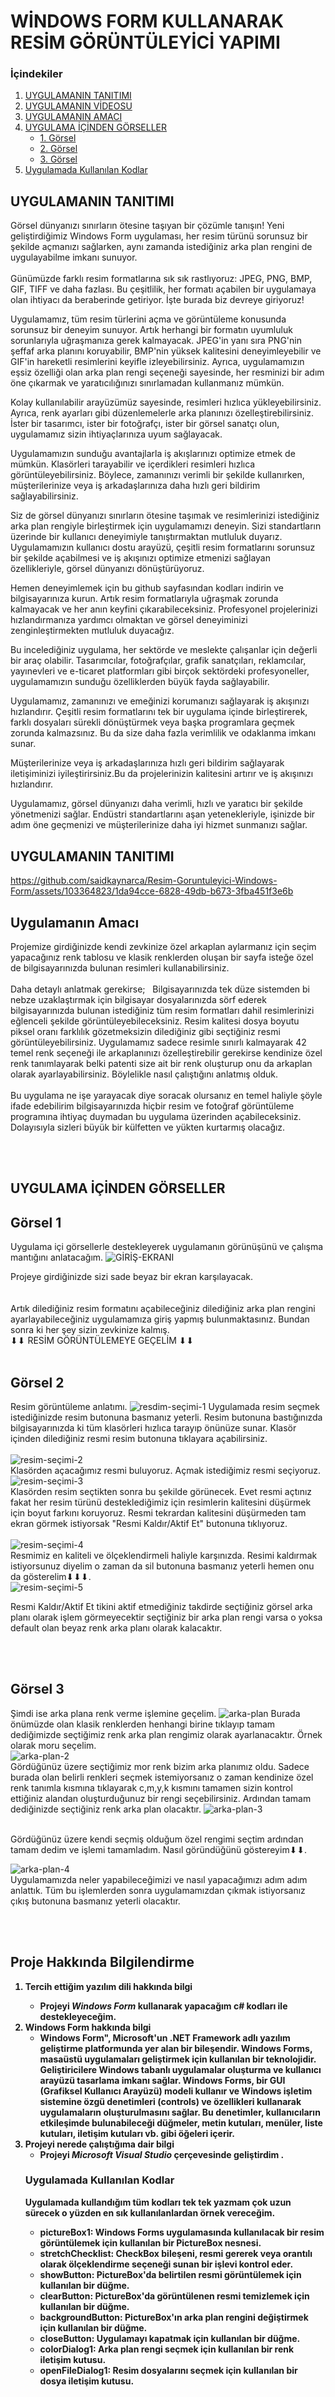  # WİNDOWS FORM KULLANARAK RESİM GÖRÜNTÜLEYİCİ YAPIMI

### İçindekiler 
1. [UYGULAMANIN TANITIMI](#UYGULAMANIN-TANITIMI)
2. [UYGULAMANIN VİDEOSU](#UYGULAMANIN-VİDEOSU)
3. [UYGULAMANIN AMACI](#uygulamanın-amacı)
4. [UYGULAMA İÇİNDEN GÖRSELLER](#uygulama-içinden-görseller)
   - [1. Görsel](#Görsel-1)
   - [2. Görsel](#görsel-2)
   - [3. Görsel](#Görsel-3)
5. [Uygulamada Kullanılan Kodlar](#Uygulamada-Kullanılan-Kodlar)

## UYGULAMANIN TANITIMI
Görsel dünyanızı sınırların ötesine taşıyan bir çözümle tanışın! Yeni geliştirdiğimiz Windows Form uygulaması, her resim türünü sorunsuz bir şekilde açmanızı sağlarken, aynı zamanda istediğiniz arka plan rengini de uygulayabilme imkanı sunuyor.</br> </br>
Günümüzde farklı resim formatlarına sık sık rastlıyoruz: JPEG, PNG, BMP, GIF, TIFF ve daha fazlası. Bu çeşitlilik, her formatı açabilen bir uygulamaya olan ihtiyacı da beraberinde getiriyor. İşte burada biz devreye giriyoruz!</br>

Uygulamamız, tüm resim türlerini açma ve görüntüleme konusunda sorunsuz bir deneyim sunuyor. Artık herhangi bir formatın uyumluluk sorunlarıyla uğraşmanıza gerek kalmayacak. JPEG'in yanı sıra PNG'nin şeffaf arka planını koruyabilir, BMP'nin yüksek kalitesini deneyimleyebilir ve GIF'in hareketli resimlerini keyifle izleyebilirsiniz. Ayrıca, uygulamamızın eşsiz özelliği olan arka plan rengi seçeneği sayesinde, her resminizi bir adım öne çıkarmak ve yaratıcılığınızı sınırlamadan kullanmanız mümkün.</br>

Kolay kullanılabilir arayüzümüz sayesinde, resimleri hızlıca yükleyebilirsiniz. Ayrıca, renk ayarları gibi düzenlemelerle arka planınızı özelleştirebilirsiniz. İster bir tasarımcı, ister bir fotoğrafçı, ister bir görsel sanatçı olun, uygulamamız sizin ihtiyaçlarınıza uyum sağlayacak.</br>

Uygulamamızın sunduğu avantajlarla iş akışlarınızı optimize etmek de mümkün. Klasörleri tarayabilir ve içerdikleri resimleri hızlıca görüntüleyebilirsiniz. Böylece, zamanınızı verimli bir şekilde kullanırken, müşterilerinize veya iş arkadaşlarınıza daha hızlı geri bildirim sağlayabilirsiniz.</br>

Siz de görsel dünyanızı sınırların ötesine taşımak ve resimlerinizi istediğiniz arka plan rengiyle birleştirmek için uygulamamızı deneyin. Sizi standartların üzerinde bir kullanıcı deneyimiyle tanıştırmaktan mutluluk duyarız. Uygulamamızın kullanıcı dostu arayüzü, çeşitli resim formatlarını sorunsuz bir şekilde açabilmesi ve iş akışınızı optimize etmenizi sağlayan özellikleriyle, görsel dünyanızı dönüştürüyoruz.</br>

Hemen deneyimlemek için bu github sayfasından kodları indirin ve bilgisayarınıza kurun. Artık resim formatlarıyla uğraşmak zorunda kalmayacak ve her anın keyfini çıkarabileceksiniz. Profesyonel projelerinizi hızlandırmanıza yardımcı olmaktan ve görsel deneyiminizi zenginleştirmekten mutluluk duyacağız.</br>

Bu incelediğiniz uygulama, her sektörde ve meslekte çalışanlar için değerli bir araç olabilir. Tasarımcılar, fotoğrafçılar, grafik sanatçıları, reklamcılar, yayınevleri ve e-ticaret platformları gibi birçok sektördeki profesyoneller, uygulamamızın sunduğu özelliklerden büyük fayda sağlayabilir.</br>

Uygulamamız, zamanınızı ve emeğinizi korumanızı sağlayarak iş akışınızı hızlandırır. Çeşitli resim formatlarını tek bir uygulama içinde birleştirerek, farklı dosyaları sürekli dönüştürmek veya başka programlara geçmek zorunda kalmazsınız. Bu da size daha fazla verimlilik ve odaklanma imkanı sunar.
</br>

Müşterilerinize veya iş arkadaşlarınıza hızlı geri bildirim sağlayarak iletişiminizi iyileştirirsiniz.Bu da projelerinizin kalitesini artırır ve iş akışınızı hızlandırır.</br>

Uygulamamız, görsel dünyanızı daha verimli, hızlı ve yaratıcı bir şekilde yönetmenizi sağlar. Endüstri standartlarını aşan yetenekleriyle, işinizde bir adım öne geçmenizi ve müşterilerinize daha iyi hizmet sunmanızı sağlar.</br>

## UYGULAMANIN TANITIMI


https://github.com/saidkaynarca/Resim-Goruntuleyici-Windows-Form/assets/103364823/1da94cce-6828-49db-b673-3fba451f3e6b



## Uygulamanın Amacı 
Projemize girdiğinizde kendi zevkinize özel arkaplan aylarmanız için seçim yapacağınız renk tablosu ve klasik renklerden oluşan bir sayfa isteğe özel de bilgisayarınızda bulunan resimleri kullanabilirsiniz.</br></br>
Daha detaylı anlatmak gerekirse;  &nbsp;   Bilgisayarınızda tek düze sistemden bi nebze uzaklaştırmak için bilgisayar dosyalarınızda sörf ederek bilgisayarınızda bulunan istediğiniz tüm resim formatları dahil resimlerinizi eğlenceli şekilde görüntüleyebileceksiniz.
Resim kalitesi dosya boyutu piksel oranı farklılık gözetmeksizin dilediğiniz gibi seçtiğiniz resmi görüntüleyebilirsiniz. 
Uygulamamız sadece resimle sınırlı kalmayarak 42 temel renk seçeneği ile arkaplanınızı özelleştirebilir gerekirse kendinize özel renk tanımlayarak belki patenti size ait bir renk oluşturup onu da arkaplan olarak ayarlayabilirsiniz.
 Böylelikle nasıl çalıştığını anlatmış olduk.</br></br>
Bu uygulama ne işe yarayacak diye soracak olursanız en temel haliyle şöyle ifade edebilirim bilgisayarınızda hiçbir resim ve fotoğraf görüntüleme programına ihtiyaç duymadan bu uygulama üzerinden açabileceksiniz.
Dolayısıyla sizleri büyük bir külfetten ve yükten kurtarmış olacağız. 

</br> </br> 
## UYGULAMA İÇİNDEN GÖRSELLER
## Görsel 1
Uygulama içi görsellerle destekleyerek uygulamanın görünüşünü ve çalışma mantığını anlatacağım.
![GİRİŞ-EKRANI](https://github.com/saidkaynarca/Resim-Goruntuleyici-Windows-Form/assets/103364823/e1980d18-3f8b-4948-97f8-e6de91cc840b)

Projeye girdiğinizde sizi sade beyaz bir ekran karşılayacak.</br> </br> 
</br>
Artık dilediğiniz resim formatını açabileceğiniz dilediğiniz arka plan rengini ayarlayabileceğiniz uygulamamıza giriş yapmış bulunmaktasınız. Bundan sonra ki her şey sizin zevkinize kalmış.
</br>
⬇⬇ RESİM GÖRÜNTÜLEMEYE GEÇELİM ⬇⬇
 </br> </br> 
## Görsel 2
Resim görüntüleme anlatımı.
![resdim-seçimi-1](https://github.com/saidkaynarca/Resim-Goruntuleyici-Windows-Form/assets/103364823/45cf5262-86c2-4a6b-add9-26108b5b5a08)
Uygulamada resim seçmek istediğinizde resim butonuna basmanız yeterli. Resim butonuna bastığınızda bilgisayarınızda ki tüm klasörleri hızlıca tarayıp önünüze sunar. Klasör içinden dilediğiniz resmi resim butonuna tıklayara açabilirsiniz. 
</br> </br>
 ![resim-seçimi-2](https://github.com/saidkaynarca/Resim-Goruntuleyici-Windows-Form/assets/103364823/e3af7c8a-7edc-4f7c-bafb-87ab42c6d87a)
 </br> Klasörden açacağımız resmi buluyoruz. Açmak istediğimiz resmi seçiyoruz.</br> 
![resim-seçimi-3](https://github.com/saidkaynarca/Resim-Goruntuleyici-Windows-Form/assets/103364823/74b709f3-c356-450b-bb8d-faf44f957205)
</br> Klasörden resim seçtikten sonra bu şekilde görünecek. Evet resmi açtınız fakat her resim türünü desteklediğimiz için resimlerin kalitesini düşürmek için boyut farkını koruyoruz. Resmi tekrardan kalitesini düşürmeden tam ekran görmek istiyorsak  "Resmi Kaldır/Aktif Et" butonuna tıklıyoruz.
</br> </br>
![resim-seçimi-4](https://github.com/saidkaynarca/Resim-Goruntuleyici-Windows-Form/assets/103364823/5e92ec56-4ce1-44c4-8827-0d1e74ece44b)</br>
Resmimiz en kaliteli ve ölçeklendirmeli haliyle karşınızda. Resimi kaldırmak istiyorsunuz diyelim o zaman da sil butonuna basmanız yeterli hemen onu da gösterelim⬇⬇⬇.</br>
![resim-seçimi-5](https://github.com/saidkaynarca/Resim-Goruntuleyici-Windows-Form/assets/103364823/ebd37deb-d3af-415f-bc72-b4fd2d2a5d0d)

Resmi Kaldır/Aktif Et  tikini aktif etmediğiniz takdirde seçtiğiniz görsel arka planı olarak işlem görmeyecektir seçtiğiniz bir arka plan rengi varsa o yoksa default olan beyaz renk arka planı olarak kalacaktır.

 </br> </br> 
## Görsel 3
Şimdi ise arka plana renk verme işlemine geçelim.
![arka-plan](https://github.com/saidkaynarca/Resim-Goruntuleyici-Windows-Form/assets/103364823/2b658805-7429-4747-aeef-806032a8bb9e)
 Burada önümüzde olan klasik renklerden henhangi birine tıklayıp tamam dediğimizde seçtiğimiz renk arka plan rengimiz olarak ayarlanacaktır.
 Örnek olarak moru seçelim.
</br>
![arka-plan-2](https://github.com/saidkaynarca/Resim-Goruntuleyici-Windows-Form/assets/103364823/cdca7b23-c864-4ec0-9668-2800b0ca784b)
</br>
 Gördüğünüz üzere seçtiğimiz mor renk bizim arka planımız oldu. Sadece burada olan belirli renkleri seçmek istemiyorsanız o zaman kendinize özel renk tanımla kısmına tıklayarak c,m,y,k kısmını tamamen sizin kontrol ettiğiniz alandan oluşturduğunuz bir rengi seçebilirsiniz. Ardından tamam dediğinizde seçtiğiniz renk arka plan olacaktır.
![arka-plan-3](https://github.com/saidkaynarca/Resim-Goruntuleyici-Windows-Form/assets/103364823/56f861c5-1fe8-4c93-af7b-2901378b1b48)

</br>
Gördüğünüz üzere kendi seçmiş olduğum özel rengimi seçtim ardından tamam dedim ve işlemi tamamladım. Nasıl göründüğünü göstereyim⬇⬇.</br>


![arka-plan-4](https://github.com/saidkaynarca/Resim-Goruntuleyici-Windows-Form/assets/103364823/7b080a29-ccd7-4a57-9ba4-744ffff42de7)
</br>
Uygulamamızda neler yapabileceğimizi ve nasıl yapacağımızı adım adım anlattık. Tüm bu işlemlerden sonra uygulamamızdan çıkmak istiyorsanız çıkış butonuna basmanız yeterli olacaktır.

</br> </br> 
## Proje Hakkında Bilgilendirme
<strong><ol>
  <li>Tercih ettiğim yazılım dili hakkında bilgi</li>
      <ul>
      <li>Projeyi <em><strong>Windows Form</strong></em> kullanarak yapacağım c# kodları ile destekleyeceğim.  </ul>
  <li> Windows Form hakkında bilgi
      <ul>   <li> Windows Form", Microsoft'un .NET Framework adlı yazılım geliştirme platformunda yer alan bir bileşendir. Windows Forms, masaüstü uygulamaları geliştirmek için kullanılan bir teknolojidir. Geliştiricilere Windows tabanlı uygulamalar oluşturma ve kullanıcı arayüzü tasarlama imkanı sağlar.  Windows Forms, bir GUI (Grafiksel Kullanıcı Arayüzü) modeli kullanır ve Windows işletim sistemine özgü denetimleri (controls) ve özellikleri kullanarak uygulamaların oluşturulmasını sağlar. Bu denetimler, kullanıcıların etkileşimde bulunabileceği düğmeler, metin kutuları, menüler, liste kutuları, iletişim kutuları vb. gibi öğeleri içerir.
 </ul>

  <li>Projeyi nerede çalıştığıma dair bilgi
  <ul>
      <li>Projeyi  <em><strong>Microsoft Visual Studio</strong></em> çerçevesinde geliştirdim .</li>
    </ul>
 
### Uygulamada Kullanılan Kodlar
   Uygulamada kullandığım tüm kodları tek tek yazmam çok uzun sürecek o yüzden en sık kullanılanlardan örnek vereceğim.
- pictureBox1: Windows Forms uygulamasında kullanılacak bir resim görüntülemek için kullanılan bir PictureBox nesnesi.
- stretchChecklist: CheckBox bileşeni, resmi gererek veya orantılı olarak ölçeklendirme seçeneği sunan bir işlevi kontrol eder.
- showButton: PictureBox'da belirtilen resmi görüntülemek için kullanılan bir düğme.
- clearButton: PictureBox'da görüntülenen resmi temizlemek için kullanılan bir düğme.
- backgroundButton: PictureBox'ın arka plan rengini değiştirmek için kullanılan bir düğme.
- closeButton: Uygulamayı kapatmak için kullanılan bir düğme.
- colorDialog1: Arka plan rengi seçmek için kullanılan bir renk iletişim kutusu.
- openFileDialog1: Resim dosyalarını seçmek için kullanılan bir dosya iletişim kutusu.

